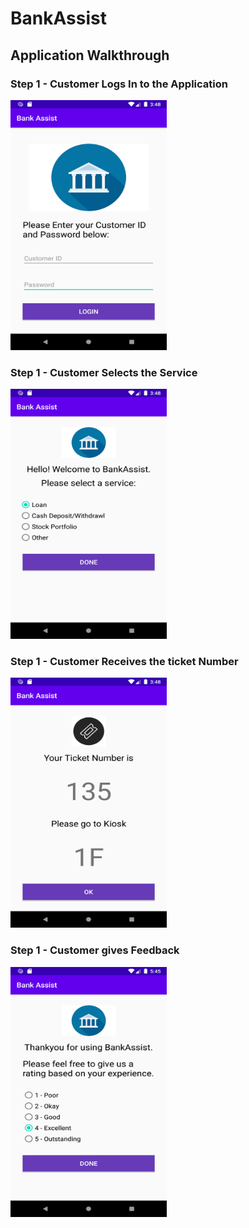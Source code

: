 # BankAssist

## Application Walkthrough


### Step 1 - Customer Logs In to the Application 
<img src="images/Screenshot_1.png" width="250" height="400">

### Step 1 - Customer Selects the Service
<img src="images/Screenshot_2.png" width="250" height="400">

### Step 1 - Customer Receives the ticket Number
<img src="images/Screenshot_3.png" width="250" height="400">

### Step 1 - Customer gives Feedback
<img src="images/Screenshot_4.png" width="250" height="400">
